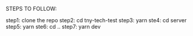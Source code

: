 STEPS TO FOLLOW:

step1: clone the repo
step2: cd tny-tech-test
step3: yarn
ste4: cd server
step5: yarn
ste6: cd ..
step7: yarn dev